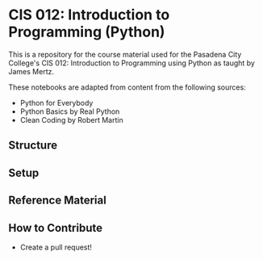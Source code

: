 # CIS 012: Introduction to Programming (Python)

This is a repository for the course material used for the Pasadena City College's CIS 012: Introduction to Programming
using Python as taught by James Mertz.

These notebooks are adapted from content from the following sources:

- Python for Everybody
- Python Basics by Real Python
- Clean Coding by Robert Martin

## Structure

## Setup

## Reference Material

## How to Contribute

- Create a pull request!
